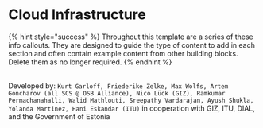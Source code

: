 # Cloud Infrastructure

{% hint style="success" %}
Throughout this template are a series of these info callouts. They are designed to guide the type of content to add in each section and often contain example content from other building blocks. Delete them as no longer required.
{% endhint %}

\
Developed by: `Kurt Garloff, Friederike Zelke, Max Wolfs, Artem Goncharov (all SCS @ OSB Alliance), Nico Lück (GIZ), Ramkumar Permachanahalli, Walid Mathlouti, Sreepathy Vardarajan, Ayush Shukla, Yolanda Martinez, Hani Eskandar (ITU)` in cooperation with GIZ, ITU, DIAL, and the Government of Estonia
